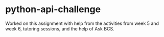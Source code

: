 # python-api-challenge

Worked on this assignment with help from the activities from week 5 and week 6, tutoring sessions, and the help of Ask BCS.
